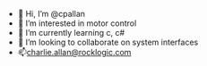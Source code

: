 - 👋 Hi, I’m @cpallan
- 👀 I’m interested in motor control
- 🌱 I’m currently learning c, c#
- 💞️ I’m looking to collaborate on system interfaces
- 📫charlie.allan@rocklogic.com

<!---
cpallan/cpallan is a ✨ special ✨ repository because its `README.md` (this file) appears on your GitHub profile.
You can click the Preview link to take a look at your changes.
--->
